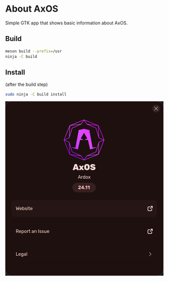 # About AxOS 

Simple GTK app that shows basic information about AxOS.

## Build

```bash
meson build --prefix=/usr
ninja -C build
```

## Install
(after the build step)
```bash
sudo ninja -C build install
```

![screenshot](/screenshot/about.png)

